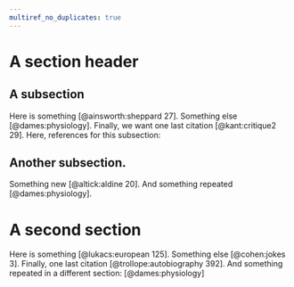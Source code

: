 ```yaml
---
multiref_no_duplicates: true
---
```


# A section header

## A subsection

Here is something [@ainsworth:sheppard 27]. Something else
[@dames:physiology]. Finally, we want one last citation [@kant:critique2 29]. Here, references for this subsection:

<div class="multi-refs"></div>

## Another subsection.

Something new [@altick:aldine 20]. And something repeated
[@dames:physiology].

<div class="multi-refs"></div>

# A second section

Here is something [@lukacs:european 125]. Something else
[@cohen:jokes 3]. Finally, one last
citation [@trollope:autobiography 392]. And something repeated in a different section: [@dames:physiology]

<div class="multi-refs"></div>

